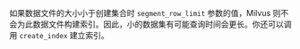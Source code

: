 如果数据文件的大小小于创建集合时 <code>segment_row_limit</code> 参数的值，Milvus 则不会为此数据文件构建索引。因此，小的数据集有可能查询时间会更长。你还可以调用 <code>create_index</code> 建立索引。